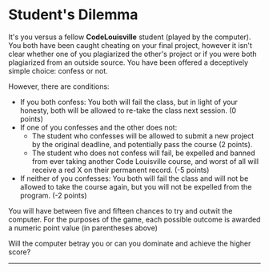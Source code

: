 # Student's Dilemma
It's you versus a fellow **CodeLouisville** student (played by the computer). You both have been caught cheating on your final project, however it isn't clear whether one of you plagiarized the other's project or if you were both plagiarized from an outside source. You have been offered a deceptively simple choice: confess or not. 

However, there are conditions:
- If you both confess: You both will fail the class, but in light of your honesty, both will be allowed to re-take the class next session. (0 points)
- If one of you confesses and the other does not: 
  - The student who confesses will be allowed to submit a new project by the original deadline, and potentially pass the course (2 points). 
  - The student who does not confess will fail, be expelled and banned from ever taking another Code Louisville course, and worst of all will receive a red X on their permanent record. (-5 points)  
 - If neither of you confesses: You both will fail the class and will not be allowed to take the course again, but you will not be expelled from the program. (-2 points)

You will have between five and fifteen chances to try and outwit the computer. For the purposes of the game, each possible outcome is awarded a numeric point value (in parentheses  above)

Will the computer betray you or can you dominate and achieve the higher score? 

------------------------------------------------------------------------

